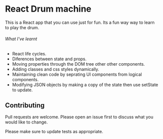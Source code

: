 # React Drum machine

This is a React app that you can use just for fun. Its a fun way way to learn to play the drum.

###### What I've learnt

- React life cycles.
- Diferences between state and props.
- Moving properties through the DOM tree other other components.
- Adding classes and css styles dynamically.
- Maintaining clean code by seprating UI components from logical components.
- Modifying JSON objects by making a copy of the state then use setState to update.

## Contributing

Pull requests are welcome. Please open an issue first to discuss what you would like to change.

Please make sure to update tests as appropriate.
